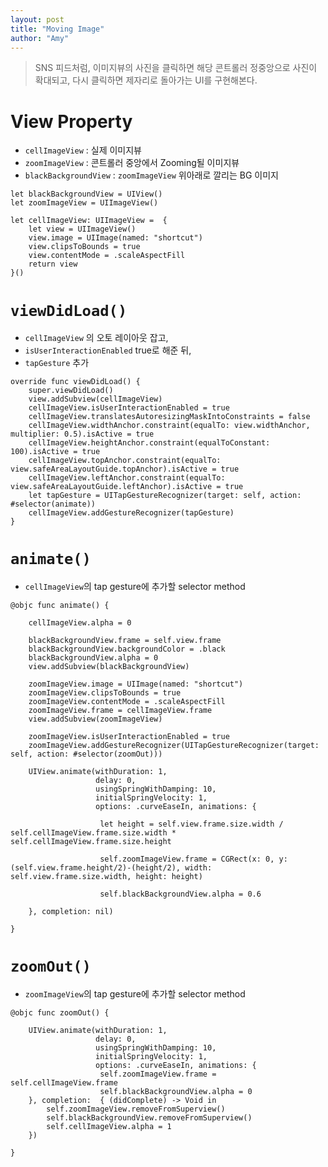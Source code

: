 ```yaml
---
layout: post
title: "Moving Image"
author: "Amy"
---
```


> SNS 피드처럼, 이미지뷰의 사진을 클릭하면 해당 콘트롤러 정중앙으로 사진이 확대되고, 다시 클릭하면 제자리로 돌아가는 UI를 구현해본다.


# View Property
- `cellImageView` : 실제 이미지뷰
- `zoomImageView` : 콘트롤러 중앙에서 Zooming될 이미지뷰
- `blackBackgroundView` : `zoomImageView` 위아래로 깔리는 BG 이미지

```
let blackBackgroundView = UIView()
let zoomImageView = UIImageView()
    
let cellImageView: UIImageView =  {
    let view = UIImageView()
    view.image = UIImage(named: "shortcut")
    view.clipsToBounds = true
    view.contentMode = .scaleAspectFill
    return view
}()
```

# `viewDidLoad()`
- `cellImageView` 의 오토 레이아웃 잡고,
- `isUserInteractionEnabled` true로 해준 뒤, 
- `tapGesture` 추가

```
override func viewDidLoad() {
    super.viewDidLoad()
    view.addSubview(cellImageView)
    cellImageView.isUserInteractionEnabled = true
    cellImageView.translatesAutoresizingMaskIntoConstraints = false
    cellImageView.widthAnchor.constraint(equalTo: view.widthAnchor, multiplier: 0.5).isActive = true
    cellImageView.heightAnchor.constraint(equalToConstant: 100).isActive = true
    cellImageView.topAnchor.constraint(equalTo: view.safeAreaLayoutGuide.topAnchor).isActive = true
    cellImageView.leftAnchor.constraint(equalTo: view.safeAreaLayoutGuide.leftAnchor).isActive = true
    let tapGesture = UITapGestureRecognizer(target: self, action: #selector(animate))
    cellImageView.addGestureRecognizer(tapGesture)
}
```

# `animate()`

- `cellImageView`의 tap gesture에 추가할 selector method

```
@objc func animate() {
    
    cellImageView.alpha = 0
    
    blackBackgroundView.frame = self.view.frame
    blackBackgroundView.backgroundColor = .black
    blackBackgroundView.alpha = 0
    view.addSubview(blackBackgroundView)
    
    zoomImageView.image = UIImage(named: "shortcut")
    zoomImageView.clipsToBounds = true
    zoomImageView.contentMode = .scaleAspectFill
    zoomImageView.frame = cellImageView.frame
    view.addSubview(zoomImageView)
    
    zoomImageView.isUserInteractionEnabled = true
    zoomImageView.addGestureRecognizer(UITapGestureRecognizer(target: self, action: #selector(zoomOut)))
    
    UIView.animate(withDuration: 1,
                   delay: 0,
                   usingSpringWithDamping: 10,
                   initialSpringVelocity: 1,
                   options: .curveEaseIn, animations: {
                    
                    let height = self.view.frame.size.width / self.cellImageView.frame.size.width * self.cellImageView.frame.size.height
                    
                    self.zoomImageView.frame = CGRect(x: 0, y: (self.view.frame.height/2)-(height/2), width: self.view.frame.size.width, height: height)
                    
                    self.blackBackgroundView.alpha = 0.6
                    
    }, completion: nil)

}
```

# `zoomOut()`

- `zoomImageView`의 tap gesture에 추가할 selector method


```
@objc func zoomOut() {
  
    UIView.animate(withDuration: 1,
                   delay: 0,
                   usingSpringWithDamping: 10,
                   initialSpringVelocity: 1,
                   options: .curveEaseIn, animations: {
                    self.zoomImageView.frame = self.cellImageView.frame
                    self.blackBackgroundView.alpha = 0
    }, completion:  { (didComplete) -> Void in
        self.zoomImageView.removeFromSuperview()
        self.blackBackgroundView.removeFromSuperview()
        self.cellImageView.alpha = 1
    })
    
}
```